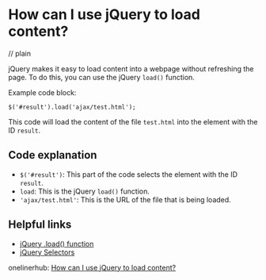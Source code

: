 # How can I use jQuery to load content?
// plain

jQuery makes it easy to load content into a webpage without refreshing the page. To do this, you can use the jQuery `load()` function.

Example code block:
```
$('#result').load('ajax/test.html');
```

This code will load the content of the file `test.html` into the element with the ID `result`.

## Code explanation

- `$('#result')`: This part of the code selects the element with the ID `result`.
- `load`: This is the jQuery `load()` function.
- `'ajax/test.html'`: This is the URL of the file that is being loaded.

## Helpful links
- [jQuery .load() function](http://api.jquery.com/load/)
- [jQuery Selectors](http://api.jquery.com/category/selectors/)

onelinerhub: [How can I use jQuery to load content?](https://onelinerhub.com/jquery/how-can-i-use-jquery-to-load-content)